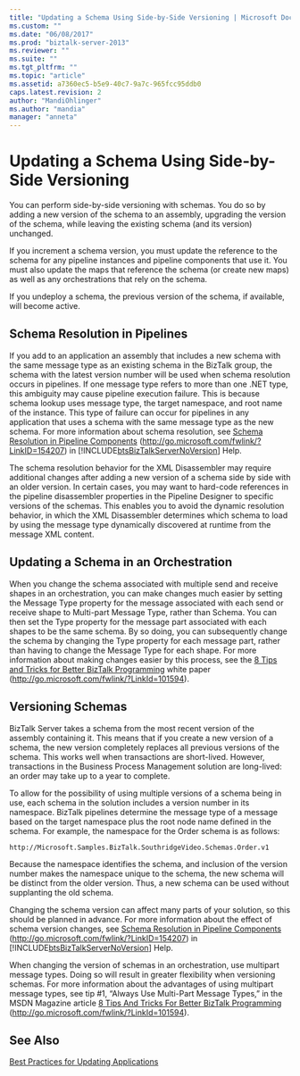 ```yaml
---
title: "Updating a Schema Using Side-by-Side Versioning | Microsoft Docs"
ms.custom: ""
ms.date: "06/08/2017"
ms.prod: "biztalk-server-2013"
ms.reviewer: ""
ms.suite: ""
ms.tgt_pltfrm: ""
ms.topic: "article"
ms.assetid: a7360ec5-b5e9-40c7-9a7c-965fcc95ddb0
caps.latest.revision: 2
author: "MandiOhlinger"
ms.author: "mandia"
manager: "anneta"
---
```

# Updating a Schema Using Side-by-Side Versioning
You can perform side-by-side versioning with schemas. You do so by adding a new version of the schema to an assembly, upgrading the version of the schema, while leaving the existing schema (and its version) unchanged.  
  
 If you increment a schema version, you must update the reference to the schema for any pipeline instances and pipeline components that use it. You must also update the maps that reference the schema (or create new maps) as well as any orchestrations that rely on the schema.  
  
 If you undeploy a schema, the previous version of the schema, if available, will become active.  
  
## Schema Resolution in Pipelines  
 If you add to an application an assembly that includes a new schema with the same message type as an existing schema in the BizTalk group, the schema with the latest version number will be used when schema resolution occurs in pipelines. If one message type refers to more than one .NET type, this ambiguity may cause pipeline execution failure. This is because schema lookup uses message type, the target namespace, and root name of the instance. This type of failure can occur for pipelines in any application that uses a schema with the same message type as the new schema. For more information about schema resolution, see [Schema Resolution in Pipeline Components](http://go.microsoft.com/fwlink/?LinkID=154207) (http://go.microsoft.com/fwlink/?LinkID=154207) in [!INCLUDE[btsBizTalkServerNoVersion](../includes/btsbiztalkservernoversion-md.md)] Help.  
  
 The schema resolution behavior for the XML Disassembler may require additional changes after adding a new version of a schema side by side with an older version. In certain cases, you may want to hard-code references in the pipeline disassembler properties in the Pipeline Designer to specific versions of the schemas. This enables you to avoid the dynamic resolution behavior, in which the XML Disassembler determines which schema to load by using the message type dynamically discovered at runtime from the message XML content.  
  
## Updating a Schema in an Orchestration  
 When you change the schema associated with multiple send and receive shapes in an orchestration, you can make changes much easier by setting the Message Type property for the message associated with each send or receive shape to Multi-part Message Type, rather than Schema. You can then set the Type property for the message part associated with each shapes to be the same schema. By so doing, you can subsequently change the schema by changing the Type property for each message part, rather than having to change the Message Type for each shape. For more information about making changes easier by this process, see the [8 Tips and Tricks for Better BizTalk Programming](http://go.microsoft.com/fwlink/?LinkId=101594) white paper (http://go.microsoft.com/fwlink/?LinkId=101594).  
  
## Versioning Schemas  
 BizTalk Server takes a schema from the most recent version of the assembly containing it. This means that if you create a new version of a schema, the new version completely replaces all previous versions of the schema. This works well when transactions are short-lived. However, transactions in the Business Process Management solution are long-lived: an order may take up to a year to complete.  
  
 To allow for the possibility of using multiple versions of a schema being in use, each schema in the solution includes a version number in its namespace. BizTalk pipelines determine the message type of a message based on the target namespace plus the root node name defined in the schema. For example, the namespace for the Order schema is as follows:  
  
```  
http://Microsoft.Samples.BizTalk.SouthridgeVideo.Schemas.Order.v1  
```  
  
 Because the namespace identifies the schema, and inclusion of the version number makes the namespace unique to the schema, the new schema will be distinct from the older version. Thus, a new schema can be used without supplanting the old schema.  
  
 Changing the schema version can affect many parts of your solution, so this should be planned in advance. For more information about the effect of schema version changes, see [Schema Resolution in Pipeline Components](http://go.microsoft.com/fwlink/?LinkID=154207) (http://go.microsoft.com/fwlink/?LinkID=154207) in [!INCLUDE[btsBizTalkServerNoVersion](../includes/btsbiztalkservernoversion-md.md)] Help.  
  
 When changing the version of schemas in an orchestration, use multipart message types. Doing so will result in greater flexibility when versioning schemas. For more information about the advantages of using multipart message types, see tip #1, “Always Use Multi-Part Message Types,” in the MSDN Magazine article [8 Tips And Tricks For Better BizTalk Programming](http://go.microsoft.com/fwlink/?LinkId=101594) (http://go.microsoft.com/fwlink/?LinkId=101594).  
  
## See Also  
 [Best Practices for Updating Applications](../technical-guides/best-practices-for-updating-applications.md)